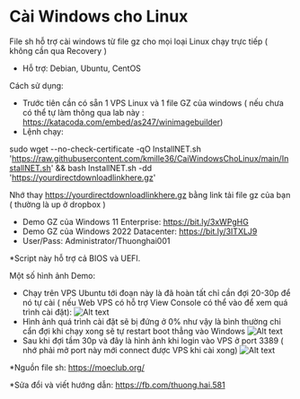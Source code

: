 # Cài Windows cho Linux
File sh hỗ trợ cài windows từ file gz cho mọi loại Linux chạy trực tiếp ( không cần qua Recovery )
- Hỗ trợ: Debian, Ubuntu, CentOS

Cách sử dụng:

- Trước tiên cần có sẵn 1 VPS Linux và 1 file GZ của windows ( nếu chưa có thể tự làm thông qua lab này : https://katacoda.com/embed/as247/winimagebuilder)
- Lệnh chạy:


sudo wget --no-check-certificate -qO InstallNET.sh 'https://raw.githubusercontent.com/kmille36/CaiWindowsChoLinux/main/InstallNET.sh' && bash InstallNET.sh -dd 'https://yourdirectdownloadlinkhere.gz'

Nhớ thay https://yourdirectdownloadlinkhere.gz bằng link tải file gz của bạn ( thường là up ở dropbox )
- Demo GZ của Windows 11 Enterprise: https://bit.ly/3xWPgHG
- Demo GZ của Windows 2022 Datacenter: https://bit.ly/3ITXLJ9
- User/Pass: Administrator/Thuonghai001

*Script này hỗ trợ cả BIOS và UEFI.


Một số hình ảnh Demo:

- Chạy trên VPS Ubuntu tới đoạn này là đã hoàn tất chỉ cần đợi 20-30p để nó tự cài ( nếu Web VPS có hỗ trợ View Console có thể vào để xem quá trình cài đặt):
![Alt text](https://i.ibb.co/LZZ0WSy/image.png "Screenshot")
- Hình ảnh quá trình cài đặt sẽ bị đứng ở 0% như vậy là bình thường chỉ cẩn đợi khi chạy xong sẽ tự restart boot thẳng vào Windows
![Alt text](https://i.ibb.co/2Z5Jv7n/262202265-281488613935731-5683832719609328574-n.png "Screenshot")
- Sau khi đợi tầm 30p và đây là hình ảnh khi login vào VPS ở port 3389 ( nhớ phải mở port này mới connect được VPS khi cài xong)
![Alt text](https://i.ibb.co/VtZkKWF/image.png "Screenshot")


*Nguồn file sh: https://moeclub.org/

*Sửa đổi và viết hướng dẫn: https://fb.com/thuong.hai.581


